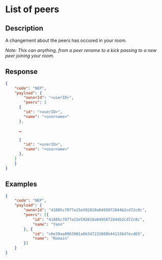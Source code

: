 # List of peers
## Description
A changement about the peers has occured in your room.

*Note: This can anything, from a peer rename to a kick passing to a new peer joining your room.*

## Response

```json
{
	"code": "NEP",
	"payload": {
		"ownerId": "<userID>",
		"peers": [
      {
        "id": "<userID>",
        "name": "<username>"
      },

      …

      {
        "id": "<userID>",
        "name": "<username>"
      },
    ]
	}
}
```

## Examples
```json
{
	"code": "NEP",
	"payload": {
		"ownerId": "41805c7077a15e592810a0495072844b2cd72c8c",
		"peers": [{
			"id": "41805c7077a15e592810a0495072844b2cd72c8c",
			"name": "Yann"
		}, {
			"id": "c6e39aa0963901a6b347233880b44133647ecd65",
			"name": "Romain"
		}]
	}
}
```
